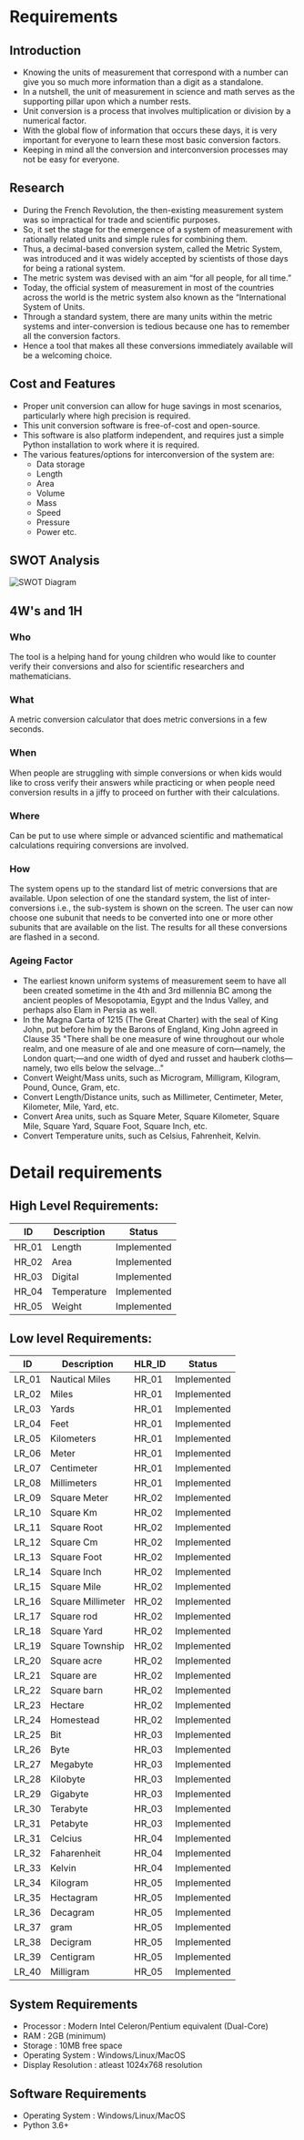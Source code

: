 # Requirements
## Introduction
* Knowing the units of measurement that correspond with a number can give you so much more information than a digit as a standalone.
* In a nutshell, the unit of measurement in science and math serves as the supporting pillar upon which a number rests.
* Unit conversion is a process that involves multiplication or division by a numerical factor.
* With the global flow of information that occurs these days, it is very important for everyone to learn these most basic conversion factors.
* Keeping in mind all the conversion and interconversion processes may not be easy for everyone.

## Research
* During the French Revolution, the then-existing measurement system was so impractical for trade and scientific purposes.
* So, it set the stage for the emergence of a system of measurement with rationally related units and simple rules for combining them.
* Thus, a decimal-based conversion system, called the Metric System, was introduced and it was widely accepted by scientists of those days for being a rational system.
* The metric system was devised with an aim “for all people, for all time.”
* Today, the official system of measurement in most of the countries across the world is the metric system also known as the “International System of Units.
* Through a standard system, there are many units within the metric systems and inter-conversion is tedious because one has to remember all the conversion factors.
* Hence a tool that makes all these conversions immediately available will be a welcoming choice.

## Cost and Features
* Proper unit conversion can allow for huge savings in most scenarios, particularly where high precision is required.
* This unit conversion software is free-of-cost and open-source.
* This software is also platform independent, and requires just a simple Python installation to work where it is required.
* The various features/options for interconversion of the system are:
    * Data storage
    * Length
    * Area
    * Volume
    * Mass
    * Speed
    * Pressure 
    * Power etc.
## SWOT Analysis
![SWOT Diagram](swot.png)

## 4W's and 1H
### Who
The tool is a helping hand for young children who would like to counter verify their conversions and also for scientific researchers and mathematicians.
### What
A metric conversion calculator that does metric conversions in a few seconds.
### When
When people are struggling with simple conversions or when kids would like to cross verify their answers while practicing or when people need conversion results in a jiffy to proceed on further with their calculations.
### Where
Can be put to use where simple or advanced scientific and mathematical calculations requiring conversions are involved.
### How
The system opens up to the standard list of metric conversions that are available. Upon selection of one the standard system, the list of inter-conversions i.e., the sub-system is shown on the screen. The user can now choose one subunit that needs to be converted into one or more other subunits that are available on the list. The results for all these conversions are flashed in a second.


 ### Ageing Factor
 * The earliest known uniform systems of measurement seem to have all been created sometime in the 4th and 3rd millennia BC among the ancient peoples of Mesopotamia, Egypt and the Indus Valley, and perhaps also Elam in Persia as well.
 * In the Magna Carta of 1215 (The Great Charter) with the seal of King John, put before him by the Barons of England, King John agreed in Clause 35 "There shall be one measure of wine throughout our whole realm, and one measure of ale and one measure of corn—namely, the London quart;—and one width of dyed and russet and hauberk cloths—namely, two ells below the selvage..."
 * Convert Weight/Mass units, such as Microgram, Milligram, Kilogram, Pound, Ounce, Gram, etc.
 * Convert Length/Distance units, such as Millimeter, Centimeter, Meter, Kilometer, Mile, Yard, etc.
 * Convert Area units, such as Square Meter, Square Kilometer, Square Mile, Square Yard, Square Foot, Square Inch, etc.
 * Convert Temperature units, such as Celsius, Fahrenheit, Kelvin.


# Detail requirements
## High Level Requirements:

|      ID          |Description                          |Status                         |
|----------------|-------------------------------|-----------------------------|
|HR_01|Length |Implemented|
|HR_02|Area |Implemented|
|HR_03|Digital|Implemented|
|HR_04|Temperature |Implemented|
|HR_05|Weight |Implemented|




##  Low level Requirements:
|      ID          |Description                          |  HLR_ID  |Status               |
|----------------|-------------------------------|----------|-----------------------------|
|LR_01|Nautical Miles|HR_01|Implemented|
|LR_02|Miles|HR_01|Implemented|
|LR_03|Yards|HR_01|Implemented|
|LR_04|Feet|HR_01|Implemented|
|LR_05|Kilometers|HR_01|Implemented|
|LR_06| Meter|HR_01|Implemented|
|LR_07| Centimeter|HR_01|Implemented|
|LR_08|Millimeters |HR_01|Implemented|
|LR_09|Square Meter|HR_02|Implemented|
|LR_10|Square Km|HR_02|Implemented|
|LR_11|Square Root|HR_02|Implemented|
|LR_12|Square Cm|HR_02|Implemented|
|LR_13|Square Foot|HR_02|Implemented|
|LR_14|Square Inch|HR_02|Implemented|
|LR_15|Square Mile|HR_02|Implemented|
|LR_16|Square Millimeter|HR_02|Implemented|
|LR_17|Square rod|HR_02|Implemented|
|LR_18|Square Yard|HR_02|Implemented|
|LR_19|Square Township|HR_02|Implemented|
|LR_20|Square acre|HR_02|Implemented|
|LR_21|Square are|HR_02|Implemented|
|LR_22|Square barn|HR_02|Implemented|
|LR_23|Hectare|HR_02|Implemented|
|LR_24|Homestead|HR_02|Implemented|
|LR_25|Bit|HR_03|Implemented|
|LR_26|Byte|HR_03|Implemented|
|LR_27|Megabyte|HR_03|Implemented|
|LR_28|Kilobyte|HR_03|Implemented|
|LR_29|Gigabyte|HR_03|Implemented|
|LR_30|Terabyte|HR_03|Implemented|
|LR_31|Petabyte|HR_03|Implemented|
|LR_31|Celcius|HR_04|Implemented|
|LR_32|Faharenheit|HR_04|Implemented|
|LR_33|Kelvin|HR_04|Implemented|
|LR_34|Kilogram|HR_05|Implemented|
|LR_35|Hectagram|HR_05|Implemented|
|LR_36|Decagram|HR_05|Implemented|
|LR_37|gram|HR_05|Implemented|
|LR_38|Decigram|HR_05|Implemented|
|LR_39|Centigram|HR_05|Implemented|
|LR_40|Milligram|HR_05|Implemented|




## System Requirements
* Processor : Modern Intel Celeron/Pentium equivalent (Dual-Core)
* RAM : 2GB (minimum)
* Storage : 10MB free space
* Operating System : Windows/Linux/MacOS
* Display Resolution : atleast 1024x768 resolution

## Software Requirements
* Operating System : Windows/Linux/MacOS
* Python 3.6+
